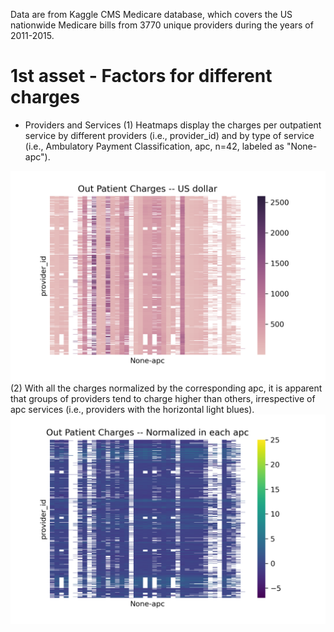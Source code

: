 Data are from Kaggle CMS Medicare database, which covers the US nationwide Medicare bills from 3770 unique providers during the years of 2011-2015. 
# 1st asset - Factors for different charges
- Providers and Services
(1) Heatmaps display the charges per outpatient service by different providers (i.e., provider_id) and by type of service (i.e., Ambulatory Payment Classification, apc, n=42, labeled as "None-apc"). 

![Figure1](OutPatientCharges.png)     
(2) With all the charges normalized by the corresponding apc, it is apparent that groups of providers tend to charge higher than others, irrespective of apc services (i.e., providers with the horizontal light blues).   
![Figure2](OutPatientChargesNorm.png)

